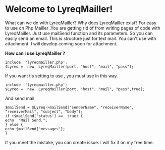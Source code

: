 # Welcome to LyreqMailler!
What can we do with LyreqMailler? Why does LyreqMailler exist? For easy to use on Php Mailler .You are getting rid of from writing pages of code with LyreqMailler. Just use mailSend function and its parameters. So you can easily send an email. This is structure just for text mail. You can't use with attachment. I will develop coming soon for attachment.

**How can i use LyreqMailler ?**

	include  'lyreqmailler.php';
	$Lyreq =  new  LyreqMailler(port, "host", "mail", "pass");
If you want tls setting to use , you must use in this way.

	include  'lyreqmailler.php';
    $Lyreq =  new  LyreqMailler(port, "host", "mail", "pass",true);

And send mail

    $mailSend = $Lyreq->mailSend("senderName", "receiverName", "receiverMail", "subject", "body");
    if ($mailSend['status'] ==  true) {
    echo  "Mail Send.";
    } else {
    echo $mailSend['messages'];
    }
If you meet the mistake, you can create issue. I will fix it on my free time.

